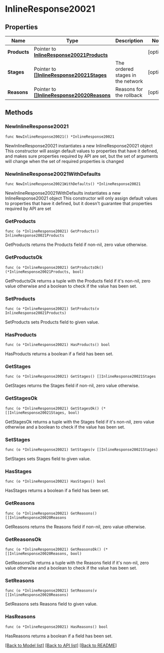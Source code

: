 # InlineResponse20021

## Properties

Name | Type | Description | Notes
------------ | ------------- | ------------- | -------------
**Products** | Pointer to [**InlineResponse20021Products**](InlineResponse20021Products.md) |  | [optional] 
**Stages** | Pointer to [**[]InlineResponse20021Stages**](InlineResponse20021Stages.md) | The ordered stages in the network | [optional] 
**Reasons** | Pointer to [**[]InlineResponse20020Reasons**](InlineResponse20020Reasons.md) | Reasons for the rollback | [optional] 

## Methods

### NewInlineResponse20021

`func NewInlineResponse20021() *InlineResponse20021`

NewInlineResponse20021 instantiates a new InlineResponse20021 object
This constructor will assign default values to properties that have it defined,
and makes sure properties required by API are set, but the set of arguments
will change when the set of required properties is changed

### NewInlineResponse20021WithDefaults

`func NewInlineResponse20021WithDefaults() *InlineResponse20021`

NewInlineResponse20021WithDefaults instantiates a new InlineResponse20021 object
This constructor will only assign default values to properties that have it defined,
but it doesn't guarantee that properties required by API are set

### GetProducts

`func (o *InlineResponse20021) GetProducts() InlineResponse20021Products`

GetProducts returns the Products field if non-nil, zero value otherwise.

### GetProductsOk

`func (o *InlineResponse20021) GetProductsOk() (*InlineResponse20021Products, bool)`

GetProductsOk returns a tuple with the Products field if it's non-nil, zero value otherwise
and a boolean to check if the value has been set.

### SetProducts

`func (o *InlineResponse20021) SetProducts(v InlineResponse20021Products)`

SetProducts sets Products field to given value.

### HasProducts

`func (o *InlineResponse20021) HasProducts() bool`

HasProducts returns a boolean if a field has been set.

### GetStages

`func (o *InlineResponse20021) GetStages() []InlineResponse20021Stages`

GetStages returns the Stages field if non-nil, zero value otherwise.

### GetStagesOk

`func (o *InlineResponse20021) GetStagesOk() (*[]InlineResponse20021Stages, bool)`

GetStagesOk returns a tuple with the Stages field if it's non-nil, zero value otherwise
and a boolean to check if the value has been set.

### SetStages

`func (o *InlineResponse20021) SetStages(v []InlineResponse20021Stages)`

SetStages sets Stages field to given value.

### HasStages

`func (o *InlineResponse20021) HasStages() bool`

HasStages returns a boolean if a field has been set.

### GetReasons

`func (o *InlineResponse20021) GetReasons() []InlineResponse20020Reasons`

GetReasons returns the Reasons field if non-nil, zero value otherwise.

### GetReasonsOk

`func (o *InlineResponse20021) GetReasonsOk() (*[]InlineResponse20020Reasons, bool)`

GetReasonsOk returns a tuple with the Reasons field if it's non-nil, zero value otherwise
and a boolean to check if the value has been set.

### SetReasons

`func (o *InlineResponse20021) SetReasons(v []InlineResponse20020Reasons)`

SetReasons sets Reasons field to given value.

### HasReasons

`func (o *InlineResponse20021) HasReasons() bool`

HasReasons returns a boolean if a field has been set.


[[Back to Model list]](../README.md#documentation-for-models) [[Back to API list]](../README.md#documentation-for-api-endpoints) [[Back to README]](../README.md)


